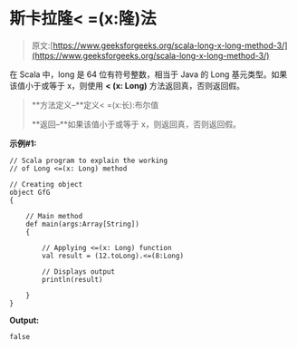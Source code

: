 # 斯卡拉隆< =(x:隆)法

> 原文:[https://www.geeksforgeeks.org/scala-long-x-long-method-3/](https://www.geeksforgeeks.org/scala-long-x-long-method-3/)

在 Scala 中，long 是 64 位有符号整数，相当于 Java 的 Long 基元类型。如果该值小于或等于 x，则使用 **< (x: Long)** 方法返回真，否则返回假。

> **方法定义–**定义< =(x:长):布尔值
> 
> **返回–**如果该值小于或等于 x，则返回真，否则返回假。

**示例#1:**

```
// Scala program to explain the working 
// of Long <=(x: Long) method

// Creating object
object GfG
{ 

    // Main method
    def main(args:Array[String])
    {

        // Applying <=(x: Long) function
        val result = (12.toLong).<=(8:Long)

        // Displays output
        println(result)

    }
} 
```

**Output:**

```
false

```